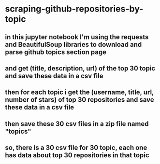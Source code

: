 # scraping-github-repositories-by-topic
## in this jupyter notebook I'm using the requests and BeautifulSoup libraries to download and parse github topics section page 
## and get (title, description, url)  of the top 30 topic and save these data in a csv file 
## then for each topic i get the (username, title, url, number of stars) of top 30 repositories and save these data in a csv file 
## then save these 30 csv files in a zip file named "topics"
## so, there is a 30 csv file for 30 topic, each one has data about top 30 repositories in that topic
